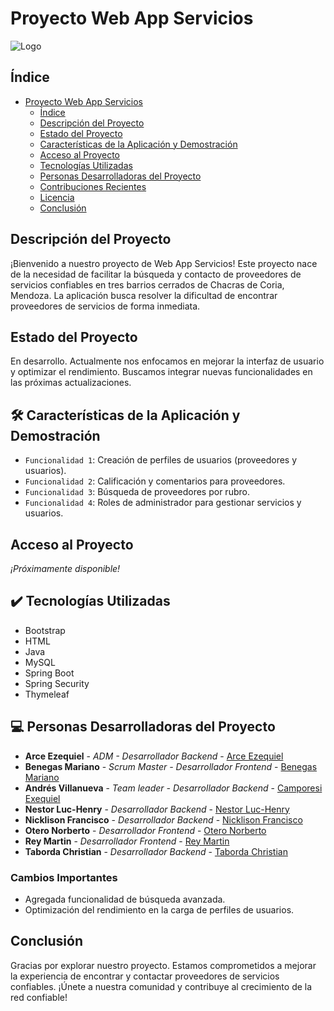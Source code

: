 # Proyecto Web App Servicios

![Logo](https://github.com/EzeArc/Servi-Proff/assets/128533941/e994b874-d93d-411d-97ee-d1248084bd36)

## Índice

- [Proyecto Web App Servicios](#proyecto-web-app-servicios)
  - [Índice](#índice)
  - [Descripción del Proyecto](#descripción-del-proyecto)
  - [Estado del Proyecto](#estado-del-proyecto)
  - [Características de la Aplicación y Demostración](#características-de-la-aplicación-y-demostración)
  - [Acceso al Proyecto](#acceso-al-proyecto)
  - [Tecnologías Utilizadas](#tecnologías-utilizadas)
  - [Personas Desarrolladoras del Proyecto](#personas-desarrolladoras)
  - [Contribuciones Recientes](#contribuciones-recientes)
  - [Licencia](#licencia)
  - [Conclusión](#conclusión)

## Descripción del Proyecto

¡Bienvenido a nuestro proyecto de Web App Servicios! Este proyecto nace de la necesidad de facilitar la búsqueda y contacto de proveedores de servicios confiables en tres barrios cerrados de Chacras de Coria, Mendoza. La aplicación busca resolver la dificultad de encontrar proveedores de servicios de forma inmediata.

## Estado del Proyecto

En desarrollo. Actualmente nos enfocamos en mejorar la interfaz de usuario y optimizar el rendimiento. Buscamos integrar nuevas funcionalidades en las próximas actualizaciones.

## 🛠️ Características de la Aplicación y Demostración

- `Funcionalidad 1`: Creación de perfiles de usuarios (proveedores y usuarios).
- `Funcionalidad 2`: Calificación y comentarios para proveedores.
- `Funcionalidad 3`: Búsqueda de proveedores por rubro.
- `Funcionalidad 4`: Roles de administrador para gestionar servicios y usuarios.

[//]: # (Incluye capturas de pantalla u otras demostraciones visuales aquí)

## Acceso al Proyecto

*¡Próximamente disponible!*


## ✔️ Tecnologías Utilizadas

- Bootstrap
- HTML
- Java
- MySQL
- Spring Boot
- Spring Security
- Thymeleaf

## 💻 Personas Desarrolladoras del Proyecto

* **Arce Ezequiel** - *ADM - Desarrollador Backend* - [Arce Ezequiel](https://github.com/EzeArc)
* **Benegas Mariano** - *Scrum Master - Desarrollador Frontend* - [Benegas Mariano](https://github.com/m4ri4no33)
* **Andrés Villanueva** - *Team leader - Desarrollador Backend* - [Camporesi Exequiel](https://github.com/ExequielLP)
* **Nestor Luc-Henry** - *Desarrollador Backend* - [Nestor Luc-Henry](https://github.com/lucawakeup)
* **Nicklison Francisco** - *Desarrollador Backend* - [Nicklison Francisco](https://github.com/frannik)
* **Otero Norberto** - *Desarrollador Frontend* - [Otero Norberto](https://github.com/0Grow)
* **Rey Martin** - *Desarrollador Frontend* - [Rey Martin](https://github.com/Blue210)
* **Taborda Christian** - *Desarrollador Backend* - [Taborda Christian](https://github.com/christian2711)

### Cambios Importantes

- Agregada funcionalidad de búsqueda avanzada.
- Optimización del rendimiento en la carga de perfiles de usuarios.


## Conclusión

Gracias por explorar nuestro proyecto. Estamos comprometidos a mejorar la experiencia de encontrar y contactar proveedores de servicios confiables. ¡Únete a nuestra comunidad y contribuye al crecimiento de la red confiable!
